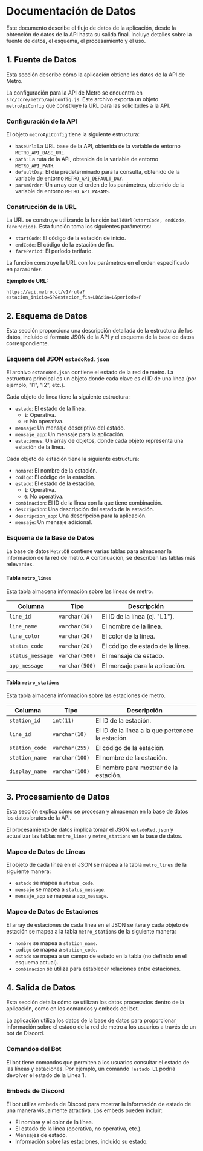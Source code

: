 # Documentación de Datos

Este documento describe el flujo de datos de la aplicación, desde la obtención de datos de la API hasta su salida final. Incluye detalles sobre la fuente de datos, el esquema, el procesamiento y el uso.

## 1. Fuente de Datos

Esta sección describe cómo la aplicación obtiene los datos de la API de Metro.

La configuración para la API de Metro se encuentra en `src/core/metro/apiConfig.js`. Este archivo exporta un objeto `metroApiConfig` que construye la URL para las solicitudes a la API.

### Configuración de la API

El objeto `metroApiConfig` tiene la siguiente estructura:

- `baseUrl`: La URL base de la API, obtenida de la variable de entorno `METRO_API_BASE_URL`.
- `path`: La ruta de la API, obtenida de la variable de entorno `METRO_API_PATH`.
- `defaultDay`: El día predeterminado para la consulta, obtenido de la variable de entorno `METRO_API_DEFAULT_DAY`.
- `paramOrder`: Un array con el orden de los parámetros, obtenido de la variable de entorno `METRO_API_PARAMS`.

### Construcción de la URL

La URL se construye utilizando la función `buildUrl(startCode, endCode, farePeriod)`. Esta función toma los siguientes parámetros:

- `startCode`: El código de la estación de inicio.
- `endCode`: El código de la estación de fin.
- `farePeriod`: El período tarifario.

La función construye la URL con los parámetros en el orden especificado en `paramOrder`.

**Ejemplo de URL:**

```
https://api.metro.cl/v1/ruta?estacion_inicio=SP&estacion_fin=LD&dia=L&periodo=P
```

## 2. Esquema de Datos

Esta sección proporciona una descripción detallada de la estructura de los datos, incluido el formato JSON de la API y el esquema de la base de datos correspondiente.

### Esquema del JSON `estadoRed.json`

El archivo `estadoRed.json` contiene el estado de la red de metro. La estructura principal es un objeto donde cada clave es el ID de una línea (por ejemplo, "l1", "l2", etc.).

Cada objeto de línea tiene la siguiente estructura:

- `estado`: El estado de la línea.
  - `1`: Operativa.
  - `0`: No operativa.
- `mensaje`: Un mensaje descriptivo del estado.
- `mensaje_app`: Un mensaje para la aplicación.
- `estaciones`: Un array de objetos, donde cada objeto representa una estación de la línea.

Cada objeto de estación tiene la siguiente estructura:

- `nombre`: El nombre de la estación.
- `codigo`: El código de la estación.
- `estado`: El estado de la estación.
  - `1`: Operativa.
  - `0`: No operativa.
- `combinacion`: El ID de la línea con la que tiene combinación.
- `descripcion`: Una descripción del estado de la estación.
- `descripcion_app`: Una descripción para la aplicación.
- `mensaje`: Un mensaje adicional.

### Esquema de la Base de Datos

La base de datos `MetroDB` contiene varias tablas para almacenar la información de la red de metro. A continuación, se describen las tablas más relevantes.

#### Tabla `metro_lines`

Esta tabla almacena información sobre las líneas de metro.

| Columna | Tipo | Descripción |
| --- | --- | --- |
| `line_id` | `varchar(10)` | El ID de la línea (ej. "L1"). |
| `line_name` | `varchar(50)` | El nombre de la línea. |
| `line_color` | `varchar(20)` | El color de la línea. |
| `status_code` | `varchar(20)` | El código de estado de la línea. |
| `status_message` | `varchar(500)` | El mensaje de estado. |
| `app_message` | `varchar(500)` | El mensaje para la aplicación. |

#### Tabla `metro_stations`

Esta tabla almacena información sobre las estaciones de metro.

| Columna | Tipo | Descripción |
| --- | --- | --- |
| `station_id` | `int(11)` | El ID de la estación. |
| `line_id` | `varchar(10)` | El ID de la línea a la que pertenece la estación. |
| `station_code` | `varchar(255)` | El código de la estación. |
| `station_name` | `varchar(100)` | El nombre de la estación. |
| `display_name` | `varchar(100)` | El nombre para mostrar de la estación. |

## 3. Procesamiento de Datos

Esta sección explica cómo se procesan y almacenan en la base de datos los datos brutos de la API.

El procesamiento de datos implica tomar el JSON `estadoRed.json` y actualizar las tablas `metro_lines` y `metro_stations` en la base de datos.

### Mapeo de Datos de Líneas

El objeto de cada línea en el JSON se mapea a la tabla `metro_lines` de la siguiente manera:

- `estado` se mapea a `status_code`.
- `mensaje` se mapea a `status_message`.
- `mensaje_app` se mapea a `app_message`.

### Mapeo de Datos de Estaciones

El array de estaciones de cada línea en el JSON se itera y cada objeto de estación se mapea a la tabla `metro_stations` de la siguiente manera:

- `nombre` se mapea a `station_name`.
- `codigo` se mapea a `station_code`.
- `estado` se mapea a un campo de estado en la tabla (no definido en el esquema actual).
- `combinacion` se utiliza para establecer relaciones entre estaciones.

## 4. Salida de Datos

Esta sección detalla cómo se utilizan los datos procesados dentro de la aplicación, como en los comandos y embeds del bot.

La aplicación utiliza los datos de la base de datos para proporcionar información sobre el estado de la red de metro a los usuarios a través de un bot de Discord.

### Comandos del Bot

El bot tiene comandos que permiten a los usuarios consultar el estado de las líneas y estaciones. Por ejemplo, un comando `!estado L1` podría devolver el estado de la Línea 1.

### Embeds de Discord

El bot utiliza embeds de Discord para mostrar la información de estado de una manera visualmente atractiva. Los embeds pueden incluir:

- El nombre y el color de la línea.
- El estado de la línea (operativa, no operativa, etc.).
- Mensajes de estado.
- Información sobre las estaciones, incluido su estado.
